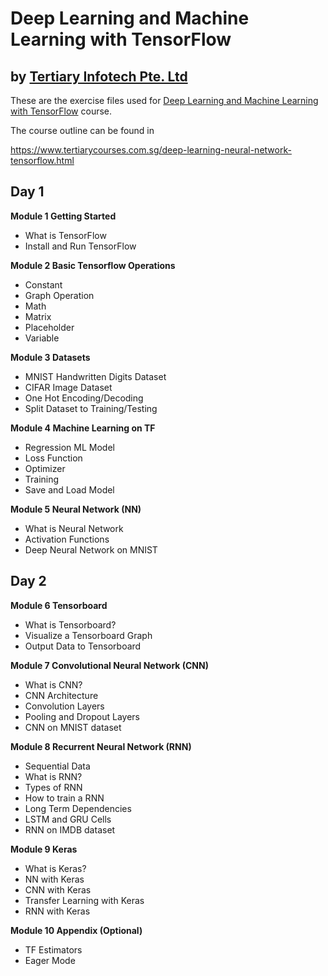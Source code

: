 # Deep Learning and Machine Learning with TensorFlow
## by [Tertiary Infotech Pte. Ltd](https://www.tertiarycourses.com.sg/)

These are the exercise files used for [Deep Learning and Machine Learning with TensorFlow](https://www.tertiarycourses.com.sg/deep-learning-neural-network-tensorflow.html) course. 

The course outline can be found in 

https://www.tertiarycourses.com.sg/deep-learning-neural-network-tensorflow.html

<h2>Day 1</h2>
<p><strong>Module 1 Getting Started&nbsp;</strong></p>
<ul>
<li>What is TensorFlow</li>
<li>Install and Run TensorFlow</li>
</ul>
<p><strong>Module 2 Basic Tensorflow Operations</strong></p>
<ul>
<li>Constant</li>
<li>Graph Operation</li>
<li>Math</li>
<li>Matrix</li>
<li>Placeholder</li>
<li>Variable</li>
</ul>
<p><strong>Module 3 Datasets</strong></p>
<ul>
<li>MNIST Handwritten Digits Dataset</li>
<li>CIFAR Image Dataset</li>
<li>One Hot Encoding/Decoding</li>
<li>Split Dataset to Training/Testing&nbsp;</li>
</ul>
<p><strong>Module 4 Machine Learning on TF</strong></p>
<ul>
<li>Regression ML Model</li>
<li>Loss Function&nbsp;</li>
<li>Optimizer</li>
<li>Training</li>
<li>Save and Load Model</li>
</ul>
<p><strong>Module 5 Neural Network (NN)</strong></p>
<ul>
<li>What is Neural Network</li>
<li>Activation Functions</li>
<li>Deep Neural Network on MNIST</li>
</ul>

<h2>Day 2</h2>

<p><strong>Module 6 Tensorboard</strong></p>
<ul>
<li>What is Tensorboard?</li>
<li>Visualize a Tensorboard Graph</li>
<li>Output Data to Tensorboard</li>
</ul>
<p><strong>Module 7 Convolutional Neural Network (CNN)</strong></p>
<ul>
<li>What is CNN?</li>
<li>CNN Architecture</li>
<li>Convolution Layers</li>
<li>Pooling and Dropout Layers</li>
<li>CNN on MNIST dataset</li>
</ul>
<p><strong>Module 8 Recurrent Neural Network (RNN)</strong></p>
<ul>
<li>Sequential Data</li>
<li>What is RNN?</li>
<li>Types of RNN</li>
<li>How to train a RNN</li>
<li>Long Term Dependencies</li>
<li> LSTM and GRU Cells</li>
<li>RNN on IMDB dataset</li>
</ul>
<p><strong>Module 9 Keras</strong></p>
<ul>
<li>What is Keras?</li>
<li>NN with Keras</li>
<li>CNN with Keras</li>
<li>Transfer Learning with Keras</li>
<li>RNN with Keras</li>
</ul>
<p><strong>Module 10 Appendix (Optional)</strong></p>
<ul>
<li>TF Estimators</li>
<li>Eager Mode</li>
</ul>



